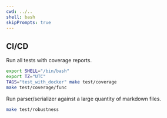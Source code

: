 ```yaml
---
cwd: ../..
shell: bash
skipPrompts: true
---
```


## CI/CD

Run all tests with coverage reports.

```sh {"id":"01J5XTG2WKVR4WG7B2FNPF6VZT","name":"ci-test"}
export SHELL="/bin/bash"
export TZ="UTC"
TAGS="test_with_docker" make test/coverage
make test/coverage/func
```

Run parser/serializer against a large quantity of markdown files.

```sh {"id":"01J5XXFEGPJ5ZJZERQ5YGBBRN8","name":"ci-test-robustness"}
make test/robustness
```
